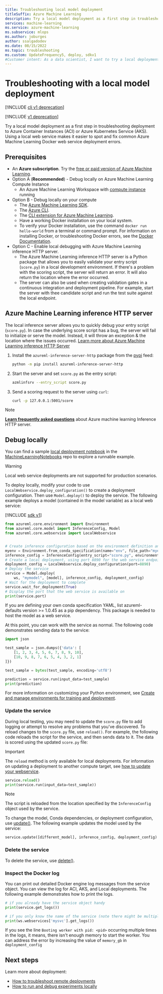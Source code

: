 ```yaml
---
title: Troubleshooting local model deployment
titleSuffix: Azure Machine Learning
description: Try a local model deployment as a first step in troubleshooting model deployment errors.
services: machine-learning
ms.service: azure-machine-learning
ms.subservice: mlops
ms.author: joburges
author: ssalgadodev
ms.date: 08/15/2022
ms.topic: troubleshooting
ms.custom: UpdateFrequency5, deploy, sdkv1
#Customer intent: As a data scientist, I want to try a local deployment so that I can troubleshoot my model deployment problems.
---
```


# Troubleshooting with a local model deployment

[!INCLUDE [cli v1 deprecation](../includes/machine-learning-cli-v1-deprecation.md)]

[!INCLUDE [v1 deprecation](../includes/sdk-v1-deprecation.md)]

Try a local model deployment as a first step in troubleshooting deployment to Azure Container Instances (ACI) or Azure Kubernetes Service (AKS).  Using a local web service makes it easier to spot and fix common Azure Machine Learning Docker web service deployment errors.

## Prerequisites

* An **Azure subscription**. Try the [free or paid version of Azure Machine Learning](https://azure.microsoft.com/free/).
* Option A (**Recommended**) - Debug locally on Azure Machine Learning Compute Instance
   * An Azure Machine Learning Workspace with [compute instance](how-to-deploy-local-container-notebook-vm.md) running
* Option B - Debug locally on your compute
   * The [Azure Machine Learning SDK](/python/api/overview/azure/ml/install).
   * The [Azure CLI](/cli/azure/install-azure-cli).
   * The [CLI extension for Azure Machine Learning](reference-azure-machine-learning-cli.md).
   * Have a working Docker installation on your local system. 
   * To verify your Docker installation, use the command `docker run hello-world` from a terminal or command prompt. For information on installing Docker, or troubleshooting Docker errors, see the [Docker Documentation](https://docs.docker.com/).
* Option C - Enable local debugging with Azure Machine Learning inference HTTP server.
    * The Azure Machine Learning inference HTTP server is a Python package that allows you to easily validate your entry script (`score.py`) in a local development environment. If there's a problem with the scoring script, the server will return an error. It will also return the location where the error occurred.
    * The server can also be used when creating validation gates in a continuous integration and deployment pipeline. For example, start the server with thee candidate script and run the test suite against the local endpoint.

## Azure Machine Learning inference HTTP server

The local inference server allows you to quickly debug your entry script (`score.py`). In case the underlying score script has a bug, the server will fail to initialize or serve the model. Instead, it will throw an exception & the location where the issues occurred. [Learn more about Azure Machine Learning inference HTTP Server](../how-to-inference-server-http.md)

1. Install the `azureml-inference-server-http` package from the [pypi](https://pypi.org/) feed:

    ```bash
    python -m pip install azureml-inference-server-http
    ```

2. Start the server and set `score.py` as the entry script:

    ```bash
    azmlinfsrv --entry_script score.py
    ```

3. Send a scoring request to the server using `curl`:

    ```bash
    curl -p 127.0.0.1:5001/score
    ```
> [!NOTE]
> [**Learn frequently asked questions**](../how-to-inference-server-http.md#frequently-asked-questions) about Azure machine learning Inference HTTP server.

## Debug locally

You can find a sample [local deployment notebook](https://github.com/Azure/MachineLearningNotebooks/tree/master/how-to-use-azureml) in the  [MachineLearningNotebooks](https://github.com/Azure/MachineLearningNotebooks) repo to explore a runnable example.

> [!WARNING]
> Local web service deployments are not supported for production scenarios.

To deploy locally, modify your code to use `LocalWebservice.deploy_configuration()` to create a deployment configuration. Then use `Model.deploy()` to deploy the service. The following example deploys a model (contained in the model variable) as a local web service:

[!INCLUDE [sdk v1](../includes/machine-learning-sdk-v1.md)]

```python
from azureml.core.environment import Environment
from azureml.core.model import InferenceConfig, Model
from azureml.core.webservice import LocalWebservice


# Create inference configuration based on the environment definition and the entry script
myenv = Environment.from_conda_specification(name="env", file_path="myenv.yml")
inference_config = InferenceConfig(entry_script="score.py", environment=myenv)
# Create a local deployment, using port 8890 for the web service endpoint
deployment_config = LocalWebservice.deploy_configuration(port=8890)
# Deploy the service
service = Model.deploy(
    ws, "mymodel", [model], inference_config, deployment_config)
# Wait for the deployment to complete
service.wait_for_deployment(True)
# Display the port that the web service is available on
print(service.port)
```

If you are defining your own conda specification YAML, list azureml-defaults version >= 1.0.45 as a pip dependency. This package is needed to host the model as a web service.

At this point, you can work with the service as normal. The following code demonstrates sending data to the service:

```python
import json

test_sample = json.dumps({'data': [
    [1, 2, 3, 4, 5, 6, 7, 8, 9, 10],
    [10, 9, 8, 7, 6, 5, 4, 3, 2, 1]
]})

test_sample = bytes(test_sample, encoding='utf8')

prediction = service.run(input_data=test_sample)
print(prediction)
```

For more information on customizing your Python environment, see [Create and manage environments for training and deployment](how-to-use-environments.md). 

### Update the service

During local testing, you may need to update the `score.py` file to add logging or attempt to resolve any problems that you've discovered. To reload changes to the `score.py` file, use `reload()`. For example, the following code reloads the script for the service, and then sends data to it. The data is scored using the updated `score.py` file:

> [!IMPORTANT]
> The `reload` method is only available for local deployments. For information on updating a deployment to another compute target, see [how to update your webservice](how-to-deploy-update-web-service.md).

```python
service.reload()
print(service.run(input_data=test_sample))
```

> [!NOTE]
> The script is reloaded from the location specified by the `InferenceConfig` object used by the service.

To change the model, Conda dependencies, or deployment configuration, use [update()](/python/api/azureml-core/azureml.core.webservice%28class%29#update--args-). The following example updates the model used by the service:

```python
service.update([different_model], inference_config, deployment_config)
```

### Delete the service

To delete the service, use [delete()](/python/api/azureml-core/azureml.core.webservice%28class%29#delete--).

### <a id="dockerlog"></a> Inspect the Docker log

You can print out detailed Docker engine log messages from the service object. You can view the log for ACI, AKS, and Local deployments. The following example demonstrates how to print the logs.

```python
# if you already have the service object handy
print(service.get_logs())

# if you only know the name of the service (note there might be multiple services with the same name but different version number)
print(ws.webservices['mysvc'].get_logs())
```

If you see the line `Booting worker with pid: <pid>` occurring multiple times in the logs, it means, there isn't enough memory to start the worker.
You can address the error by increasing the value of `memory_gb` in `deployment_config`

## Next steps

Learn more about deployment:

* [How to troubleshoot remote deployments](how-to-troubleshoot-deployment.md)
* [How to run and debug experiments locally](how-to-debug-visual-studio-code.md)
